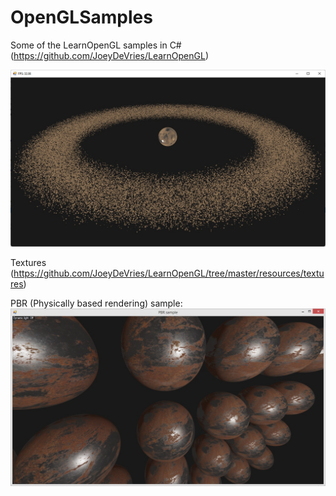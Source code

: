 # OpenGLSamples
Some of the LearnOpenGL samples in C# (https://github.com/JoeyDeVries/LearnOpenGL)

<img src="Breakout/img.jpg"/>

Textures (https://github.com/JoeyDeVries/LearnOpenGL/tree/master/resources/textures)

PBR (Physically based rendering) sample:
<img src="imgs/1.jpg"/>

